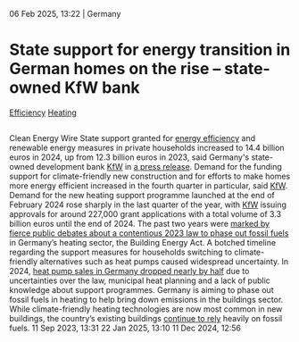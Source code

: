 06 Feb 2025, 13:22
| 
Germany
# State support for energy transition in German homes on the rise – state-owned KfW bank
[Efficiency](https://www.cleanenergywire.org/topics/Efficiency) [Heating](https://www.cleanenergywire.org/topics/Heating)
## 
Clean Energy Wire
State support granted for [energy efficiency](https://www.cleanenergywire.org/glossary/letter_e#energy_efficiency) and renewable energy measures in private households increased to 14.4 billion euros in 2024, up from 12.3 billion euros in 2023, said Germany's state-owned development bank [KfW](https://www.cleanenergywire.org/experts/kfw-bank) in [a press release](https://www.kfw.de/%C3%9Cber-die-KfW/Newsroom/Aktuelles/Pressemitteilungen-Details_836800.html). Demand for the funding support for climate-friendly new construction and for efforts to make homes more energy efficient increased in the fourth quarter in particular, said [KfW](https://www.cleanenergywire.org/experts/kfw-bank).
Demand for the new heating support programme launched at the end of February 2024 rose sharply in the last quarter of the year, with [KfW](https://www.cleanenergywire.org/experts/kfw-bank) issuing approvals for around 227,000 grant applications with a total volume of 3.3 billion euros until the end of 2024.
The past two years were [marked by fierce public debates about a contentious 2023 law to phase out fossil fuels](https://www.cleanenergywire.org/factsheets/qa-germany-debates-phaseout-fossil-fuel-heating-systems) in Germany’s heating sector, the Building Energy Act. A botched timeline regarding the support measures for households switching to climate-friendly alternatives such as heat pumps caused widespread uncertainty. In 2024, [heat pump sales in Germany dropped ](https://www.cleanenergywire.org/news/heat-pump-sales-halved-germany-2024-industry-confident-better-times-ahead)[nearly ](https://www.cleanenergywire.org/news/heat-pump-sales-halved-germany-2024-industry-confident-better-times-ahead)[by half](https://www.cleanenergywire.org/news/heat-pump-sales-halved-germany-2024-industry-confident-better-times-ahead) due to uncertainties over the law, municipal heat planning and a lack of public knowledge about support programmes.
Germany is aiming to phase out fossil fuels in heating to help bring down emissions in the buildings sector. While climate-friendly heating technologies are now most common in new buildings, the country’s existing buildings [continue to rely](https://www.cleanenergywire.org/news/four-five-residential-buildings-germany-still-heated-oil-and-gas-energy-agency) heavily on fossil fuels.
11 Sep 2023, 13:31
22 Jan 2025, 13:10
11 Dec 2024, 12:56